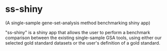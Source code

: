 # ss-shiny
(A single-sample gene-set-analysis method benchmarking shiny app)

"ss-shiny" is a shiny app that allows the user to perform a benchmark comparison between the existing single-sample GSA tools, using either our selected gold standard datasets or the user's definition of a gold standard.
